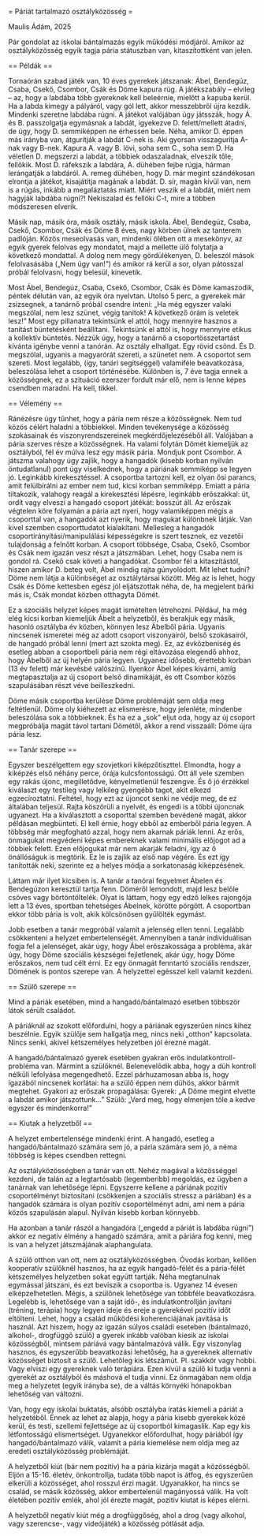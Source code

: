 = Páriát tartalmazó osztályközösség =

Maulis Ádám, 2025


Pár gondolat az iskolai bántalmazás egyik működési módjáról. Amikor az osztályközösség egyik tagja pária státuszban van, kitaszítottként van jelen.


== Példák ==

Tornaórán szabad játék van, 10 éves gyerekek játszanak: Ábel, Bendegúz, Csaba, Csekő, Csombor, Csák és Döme kapura rúg. A játékszabály – elvileg – az, hogy a labdába több gyereknek kell beleérnie, mielőtt a kapuba kerül. Ha a labda kimegy a pályáról, vagy gól lett, akkor messzebbről újra kezdik. Mindenki szeretne labdába rúgni. A játékot valójában úgy játsszák, hogy Á. és B. passzolgatja egymásnak a labdát, igyekezve D. felett/mellett átadni, de úgy, hogy D. semmiképpen ne érhessen bele. Néha, amikor D. éppen más irányba van, átgurítják a labdát C-nek is. Aki gyorsan visszagurítja A-nak vagy B-nek. Kapura A. vagy B. lövi, soha sem C., soha sem D. Ha véletlen D. megszerzi a labdát, a többiek odaszaladnak, elveszik tőle, fellökik. Most D. ráfekszik a labdára, A. dühében fejbe rúgja, hárman lerángatják a labdáról. A. remeg dühében, hogy D. már megint szándékosan elrontja a játékot, kisajátítja magának a labdát. D. sír, magán kívül van, nem is a rúgás, inkább a megaláztatás miatt. Miért veszik el a labdát, miért nem hagyják labdába rúgni?! Nekiszalad és fellöki C-t, mire a többen módszeresen elverik.

Másik nap, másik óra, másik osztály, másik iskola. Ábel, Bendegúz, Csaba, Csekő, Csombor, Csák és Döme 8 éves, nagy körben ülnek az tanterem padlóján. Közös meseolvasás van, mindenki ölében ott a mesekönyv, az egyik gyerek felolvas egy mondatot, majd a mellette ülő folytatja a következő mondattal. A dolog nem megy gördülékenyen, D. beleszól mások felolvasásába („Nem úgy van!”) és amikor rá kerül a sor, olyan pátosszal próbál felolvasni, hogy belesül, kinevetik.

Most Ábel, Bendegúz, Csaba, Csekő, Csombor, Csák és Döme kamaszodik, péntek délután van, az egyik óra nyelvtan. Utolsó 5 perc, a gyerekek már zsizsegnek, a tanárnő próbál csendre inteni: „Ha még egyszer valaki megszólal, nem lesz szünet, végig tanítok! A következő órám is veletek lesz!” Most egy pillanatra tekintsünk el attól, hogy mennyire hasznos a tanítást büntetésként beállítani. Tekintsünk el attól is, hogy mennyire etikus a kollektív büntetés. Nézzük úgy, hogy a tanárnő a csoportösszetartást kívánta igénybe venni a tanórán. Az osztály elhallgat. Egy rövid csönd. És D. megszólal, ugyanis a magyarórát szereti, a szünetet nem. A csoportot sem szereti. Most legalább, (így, tanári segítséggel) valamiféle beavatkozása, beleszólása lehet a csoport történésébe. Különben is, 7 éve tagja ennek a közösségnek, ez a szituáció ezerszer fordult már elő, nem is lenne képes csendben maradni. Ha kell, tikkel.

== Vélemény ==

Ránézésre úgy tűnhet, hogy a pária nem része a közösségnek. Nem tud közös célért haladni a többiekkel. Minden tevékenysége a közösség szokásainak és viszonyrendszereinek megkérdőjelezéséből áll. Valójában a pária szerves része a közösségnek. Ha valami folytán Dömét kiemeljük az osztályból, fél év múlva lesz egy másik pária. Mondjuk pont Csombor. A játszma valahogy úgy zajlik, hogy a hangadók (kisebb korban nyilván öntudatlanul) pont úgy viselkednek, hogy a páriának semmiképp se legyen jó. Leginkább kirekesztéssel. A csoportba tartozni kell, ez olyan ősi parancs, amit felülbírálni az ember nem tud, kicsi korban semmiképp. Emiatt a pária tiltakozik, valahogy reagál a kirekesztési lépésre, leginkább erőszakkal: üt, ordít vagy elveszi a hangadó csoport játékát: bosszút áll. Az erőszak végtelen köre folyamán a pária azt nyeri, hogy valamiképpen mégis a csoporttal van, a hangadók azt nyerik, hogy magukat különbnek látják. Van kivel szemben csoporttudatot kialakítani. Mellesleg a hangadók csoportirányítási/manipulálási képességekre is szert tesznek, ez vezetői tulajdonság a felnőtt korban. A csoport többsége, Csaba, Csekő, Csombor és Csák nem igazán vesz részt a játszmában. Lehet, hogy Csaba nem is gondol rá. Csekő csak követi a hangadókat. Csombor fél a kitaszítástól, hiszen amikor D. beteg volt, Ábel mindig rajta gúnyolódott. Mit lehet tudni? Döme nem látja a különbséget az osztálytársai között. Még az is lehet, hogy Csák és Döme kettesben egész jól eljátszottak néha, de, ha megjelent bárki más is, Csák mondat közben otthagyta Dömét.


Ez a szociális helyzet képes magát ismételten létrehozni. Például, ha még elég kicsi korban kiemeljük Ábelt a helyzetből, és berakjuk egy másik, hasonló osztályba év közben, könnyen lesz Ábelből pária. Ugyanis nincsenek ismeretei még az adott csoport viszonyairól, belső szokásairól, de hangadó próbál lenni (mert azt szokta meg). Ez, az évközbeniség és esetleg abban a csoportbeli pária nem régi eltávozása elegendő ahhoz, hogy Ábelből az új helyén pária legyen. Ugyanez idősebb, érettebb korban (13 év felett) már kevésbé valószínű. Ilyenkor Ábel képes kivárni, amíg megtapasztalja az új csoport belső dinamikáját, és ott Csombor közös szapulásában részt véve beilleszkedni.


Döme másik csoportba kerülése Döme problémáját sem oldja meg feltétlenül. Döme oly kiéhezett az elismerésre, hogy jelenléte, mindenbe beleszólása sok a többieknek. És ha ez a „sok” eljut oda, hogy az új csoport megpróbálja magát távol tartani Dömétől, akkor a rend visszaáll: Döme újra pária lesz. 

== Tanár szerepe ==

Egyszer beszélgettem egy szovjetkori kiképzőtiszttel. Elmondta, hogy a kiképzés első néhány perce, órája kulcsfontosságú. Ott áll vele szemben egy rakás újonc, megilletődve, kényelmetlenül feszengve. És ő jó érzékkel kiválaszt egy testileg vagy lelkileg gyengébb tagot, akit elkezd egzecíroztatni. Feltétel, hogy ezt az újoncot senki ne védje meg, de ez általában teljesül. Rajta köszörüli a nyelvét, és engedi is a többi újoncnak ugyanezt. Ha a kiválasztott a csoporttal szemben bevédené magát, akkor példásan megbünteti. El kell érnie, hogy ebből az emberből pária legyen. A többség már megfogható azzal, hogy nem akarnak páriák lenni. Az erős, önmagukat megvédeni képes embereknek valami minimális előjogot ad a többiek felett. Ezen előjogukat már nem akarják feladni, így az ő önállóságuk is megtörik. Ez le is zajlik az első nap végére. És ezt így tanították neki, szerinte ez a helyes módja a sorkatonaság kiképzésének.

Láttam már ilyet kicsiben is. A tanár a tanórai fegyelmet Ábelen és Bendegúzon keresztül tartja fenn. Döméről lemondott, majd lesz belőle csöves vagy börtöntöltelék. Olyat is láttam, hogy egy edző lelkes rajongója lett a 13 éves, sportban tehetséges Ábelnek, körötte pörgött. A csoportban ekkor több pária is volt, akik kölcsönösen gyűlölték egymást.

Jobb esetben a tanár megpróbál valamit a jelenség ellen tenni. Legalább csökkenteni a helyzet embertelenségét. Amennyiben a tanár individuálisan fogja fel a jelenséget, akár úgy, hogy Ábel erőszakossága a probléma, akár úgy, hogy Döme szociális készségei fejletlenek, akár úgy, hogy Döme erőszakos, nem tud célt érni. Ez egy önmagát fenntartó szociális rendszer, Dömének is pontos szerepe van. A helyzettel egésszel kell valamit kezdeni.

== Szülő szerepe ==

Mind a páriák esetében, mind a hangadó/bántalmazó esetben többször látok sérült családot. 

A páriáknál az szokott előfordulni, hogy a páriának egyszerűen nincs kihez beszélnie. Egyik szülője sem hallgatja meg, nincs neki „otthon” kapcsolata. Nincs senki, akivel kétszemélyes helyzetben jól érezné magát. 

A hangadó/bántalmazó gyerek esetében gyakran erős indulatkontroll-probléma van. Mármint a szülőknél. Belenevelődik abba, hogy a düh kontroll nélküli lefolyása megengedhető. Ezzel párhuzamosan abba is, hogy igazából nincsenek korlátai: ha a szülő éppen nem dühös, akkor bármit megtehet. Gyakori az erőszak propagálása: Gyerek: „A Döme megint elvette a labdát amikor játszottunk…” Szülő: „Verd meg, hogy elmenjen tőle a kedve egyszer és mindenkorra!”

== Kiutak a helyzetből ==

A helyzet embertelensége mindenki érint. A hangadó, esetleg a hangadó/bántalmazó számára sem jó, a pária számára sem jó, a néma többség is képes csendben rettegni.

Az osztályközösségben a tanár van ott. Nehéz magával a közösséggel kezdeni, de talán az a legtartósabb (legemberibb) megoldás, ez ügyben a tanárnak van lehetősége lépni. Egyszerre kellene a páriának pozitív csoportélményt biztosítani (csökkenjen a szociális stressz a páriában) és a hangadók számára is olyan pozitív csoportélményt adni, ami nem a pária közös szapulásán alapul. Nyilván kisebb korban könnyebb.

Ha azonban a tanár rászól a hangadóra („engedd a páriát is labdába rúgni”) akkor ez negatív élmény a hangadó számára, amit a páriára fog kenni, meg is van a helyzet játszmájának alaphangulata.

A szülő otthon van ott, nem az osztályközösségben. Óvodás korban, kellően kooperatív szülőknél hasznos, ha az egyik hangadó-félét és a pária-félét kétszemélyes helyzetben sokat együtt tartják. Néha megtanulnak egymással játszani, és ezt beviszik a csoportba is. Ugyanez 14 évesen elképzelhetetlen. Mégis, a szülőnek lehetősége van többféle beavatkozásra. Legelébb is, lehetősége van a saját idő-, és indulatkontrollján javítani (tréning, terápia) hogy legyen ideje és ereje a gyerekével pozitív időt eltölteni. Lehet, hogy a család működési koherenciájának javítása is használ. Azt hiszem, hogy az igazán súlyos családi eseteben (bántalmazó, alkohol-, drogfüggő szülő) a gyerek inkább valóban kiesik az iskolai közösségből, mintsem páriává vagy bántalmazóvá válik. Egy viszonylag hasznos, és egyszerűbb beavatkozási lehetőség, ha a gyereknek alternatív közösséget biztosít a szülő. Lehetőleg kis létszámút. Pl. szakkör vagy hobbi. Vagy elviszi egy gyereknek való terápiára. Ezen kívül a szülő ki tudja venni a gyerekét az osztályból és máshová el tudja vinni. Ez önmagában nem oldja meg a helyzetet (egyik irányba se), de a váltás környéki hónapokban lehetőség van változni.

Van, hogy egy iskolai buktatás, alsóbb osztályba íratás kiemeli a páriát a helyzetéből. Ennek az lehet az alapja, hogy a pária kisebb gyerekek közé kerül, és testi, szellemi fejlettsége az új csoportból kimagaslik. Kap egy kis létfontosságú elismertséget. Ugyanekkor előfordulhat, hogy páriából így hangadó/bántalmazó válik, valamit a pária kiemelése nem oldja meg az eredeti osztályközösség problémáját.

A helyzetből kiút (bár nem pozitív) ha a pária kizárja magát a közösségből. Eljön a 15-16. életév, önkontrollja, tudata több napot is átfog, és egyszerűen elkerüli a közösséget, ahol rosszul érzi magát. Ugyanakkor, ha nincs se család, se másik közösség, akkor embertelenül magányossá válik. Ha volt életében pozitív emlék, ahol jól érezte magát, pozitív kiutat is képes elérni.

A helyzetből negatív kiút még a drogfüggőség, ahol a drog (vagy alkohol, vagy szerencse-, vagy videójáték) a közösség pótlását adja.
